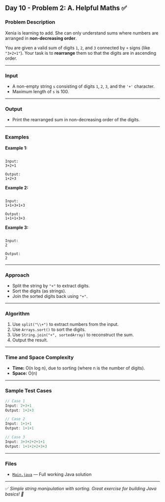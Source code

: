 ## Day 10 - Problem 2: A. Helpful Maths ✅

### Problem Description
Xenia is learning to add. She can only understand sums where numbers are arranged in **non-decreasing order**.

You are given a valid sum of digits `1`, `2`, and `3` connected by `+` signs (like `"3+2+1"`). Your task is to **rearrange** them so that the digits are in ascending order.

---

### Input
- A non-empty string `s` consisting of digits `1`, `2`, `3`, and the `'+'` character.
- Maximum length of `s` is 100.

---

### Output
- Print the rearranged sum in non-decreasing order of the digits.

---

### Examples

**Example 1:**
```

Input:
3+2+1

Output:
1+2+3

```

**Example 2:**
```

Input:
1+1+3+1+3

Output:
1+1+1+3+3

```

**Example 3:**
```

Input:
2

Output:
2

````

---

### Approach

- Split the string by `"+"` to extract digits.
- Sort the digits (as strings).
- Join the sorted digits back using `"+"`.

---

### Algorithm

1. Use `split("\\+")` to extract numbers from the input.
2. Use `Arrays.sort()` to sort the digits.
3. Use `String.join("+", sortedArray)` to reconstruct the sum.
4. Output the result.

---

### Time and Space Complexity

- **Time:** O(n log n), due to sorting (where n is the number of digits).
- **Space:** O(n)

---

### Sample Test Cases

```java
// Case 1
Input: 2+3+1
Output: 1+2+3

// Case 2
Input: 1+1+1
Output: 1+1+1

// Case 3
Input: 3+3+2+2+1+1
Output: 1+1+2+2+3+3
````

---

### Files

* [`Main.java`](Main.java) — Full working Java solution

---

✅ *Simple string manipulation with sorting. Great exercise for building Java basics! 🚀*